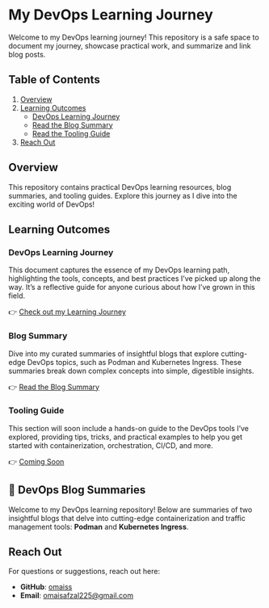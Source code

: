 # My DevOps Learning Journey

Welcome to my DevOps learning journey! This repository is a safe space to document my journey, showcase practical work, and summarize and link blog posts.

## Table of Contents
<ol>
  <li><a href="#overview">Overview</a></li>
  <li>
    <a href="#learning-outcomes">Learning Outcomes</a>
    <ul>
      <li><a href="#DevOps-Learning-Journey">DevOps Learning Journey</li>
      <li><a href="#blog-summary">Read the Blog Summary</a></li>
      <li><a href="#tooling-guide">Read the Tooling Guide</a></li>
    </ul>
  </li>
  <li><a href="#reach-out">Reach Out</a></li>
</ol>

## Overview
This repository contains practical DevOps learning resources, blog summaries, and tooling guides. Explore this journey as I dive into the exciting world of DevOps!

## Learning Outcomes

### DevOps Learning Journey
This document captures the essence of my DevOps learning path, highlighting the tools, concepts, and best practices I’ve picked up along the way. It’s a reflective guide for anyone curious about how I’ve grown in this field.

👉 <a id="learning-outcome" href="https://github.com/omaiss/DevOps-Course2024/blob/main/DevOps%20Learning%20Journey.md">Check out my Learning Journey</a>

### Blog Summary
Dive into my curated summaries of insightful blogs that explore cutting-edge DevOps topics, such as Podman and Kubernetes Ingress. These summaries break down complex concepts into simple, digestible insights.

👉 <a id="blog-summary" href="https://github.com/omaiss/DevOps-Course2024/tree/main/Blogs">Read the Blog Summary</a>

### Tooling Guide
This section will soon include a hands-on guide to the DevOps tools I’ve explored, providing tips, tricks, and practical examples to help you get started with containerization, orchestration, CI/CD, and more.

👉 <a id="tooling-guide" href="#">Coming Soon</a>

## 📘 DevOps Blog Summaries
Welcome to my DevOps learning repository! Below are summaries of two insightful blogs that delve into cutting-edge containerization and traffic management tools: **Podman** and **Kubernetes Ingress**.

## Reach Out
For questions or suggestions, reach out here:  
- **GitHub**: [omaiss](https://github.com/omaiss)  
- **Email**: omaisafzal225@gmail.com
